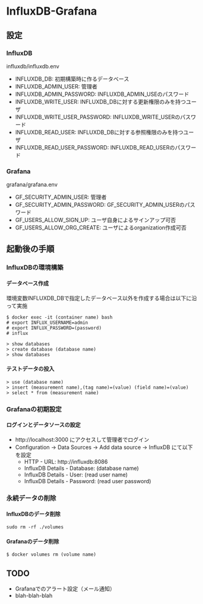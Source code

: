 # InfluxDB-Grafana

## 設定

### InfluxDB

influxdb/influxdb.env

* INFLUXDB_DB: 初期構築時に作るデータベース
* INFLUXDB_ADMIN_USER: 管理者
* INFLUXDB_ADMIN_PASSWORD: INFLUXDB_ADMIN_USEのパスワード
* INFLUXDB_WRITE_USER: INFLUXDB_DBに対する更新権限のみを持つユーザ
* INFLUXDB_WRITE_USER_PASSWORD: INFLUXDB_WRITE_USERのパスワード
* INFLUXDB_READ_USER: INFLUXDB_DBに対する参照権限のみを持つユーザ
* INFLUXDB_READ_USER_PASSWORD: INFLUXDB_READ_USERのパスワード

### Grafana

grafana/grafana.env

* GF_SECURITY_ADMIN_USER: 管理者
* GF_SECURITY_ADMIN_PASSWORD: GF_SECURITY_ADMIN_USERのパスワード
* GF_USERS_ALLOW_SIGN_UP: ユーザ自身によるサインアップ可否
* GF_USERS_ALLOW_ORG_CREATE: ユーザによるorganization作成可否

## 起動後の手順

### InfluxDBの環境構築

#### データベース作成

環境変数INFLUXDB_DBで指定したデータベース以外を作成する場合は以下に沿って実施

```
$ docker exec -it (container name) bash
# export INFLUX_USERNAME=admin
# export INFLUX_PASSWORD=(password)
# influx

> show databases
> create database (database name)
> show databases
```

#### テストデータの投入

```
> use (database name)
> insert (measurement name),(tag name)=(value) (field name)=(value)
> select * from (measurement name)
```

### Grafanaの初期設定

#### ログインとデータソースの設定

* http://localhost:3000 にアクセスして管理者でログイン
* Configuration -> Data Sources -> Add data source -> InfluxDB にて以下を設定
    * HTTP - URL: http://influxdb:8086
    * InfluxDB Details - Database: (database name)
    * InfluxDB Details - User: (read user name)
    * InfluxDB Details - Password: (read user password)

### 永続データの削除

#### InfluxDBのデータ削除
```
sudo rm -rf ./volumes
```

#### Grafanaのデータ削除

```
$ docker volumes rm (volume name)
```

## TODO

* Grafanaでのアラート設定（メール通知）
* blah-blah-blah

